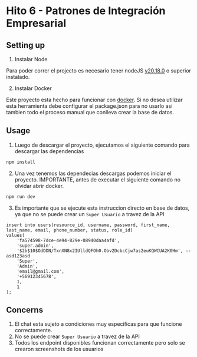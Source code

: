 # Hito 6 - Patrones de Integración Empresarial

## Setting up

1. Instalar Node

Para poder correr el projecto es necesario tener nodeJS [v20.18.0](https://nodejs.org/en) o superior instalado.

2. Instalar Docker

Este proyecto esta hecho para funcionar con [docker](https://www.docker.com/). Si no desea utilizar esta herramienta debe configurar el package.json para no usarlo asi tambien todo el proceso manual que conlleva crear la base de datos.

## Usage

1. Luego de descargar el proyecto, ejecutamos el siguiente comando para descargar las dependencias

```javascript
npm install
```

2. Una vez tenemos las dependecias descargas podemos iniciar el proyecto. IMPORTANTE, antes de executar el siguiente comando no olvidar abrir docker.

```javascript
npm run dev
```

3. Es importante que se ejecute esta instruccion directo en base de datos, ya que no se puede crear un `Super Usuario` a travez de la API

```
insert into users(resource_id, username, password, first_name, last_name, email, phone_number, status, role_id)
values(
	'fa574598-7dce-4e94-829e-08940daa4afd',
	'super.admin',
	'$2b$10$OdDDN/TxnXN8x2IUlldQFOh0.Obv2DcbcCjw7as2euKQWCUA2K0Hm', --asd123asd
	'Super',
	'Admin',
	'email@gmail.com',
	'+56912345678',
	1,
	1
);
```

## Concerns

1. El chat esta sujeto a condiciones muy especificas para que funcione correctamente.
2. No se puede crear `Super Usuario` a travez de la API
3. Todos los endpoint disponibles funcionan correctamente pero solo se crearon screenshots de los usuarios